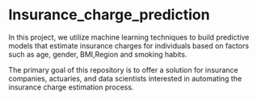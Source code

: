 # Insurance_charge_prediction
In this project, we utilize machine learning techniques to build predictive models that estimate insurance charges for individuals based on factors such as age, gender, BMI,Region and smoking habits.

The primary goal of this repository is to offer a solution for insurance companies, actuaries, and data scientists interested in automating the insurance charge estimation process.
